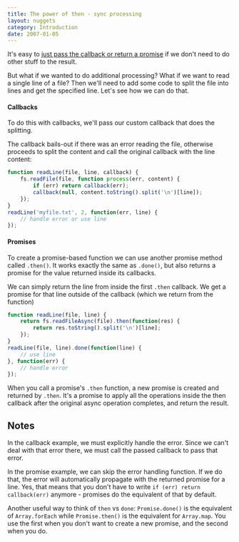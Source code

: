 ```yaml
---
title: The power of then - sync processing
layout: nuggets
category: Introduction
date: 2007-01-05
---
```


It's easy to [just pass the callback or return a promise](02-creating-new-functions.html)
if we don't need to do other stuff to the result. 

But what if we wanted to do additional processing? What if we want to read a 
single line of a file? Then we'll need to add some code to split the file into 
lines and get the specified line. Let's see how we can do that.

#### Callbacks

To do this with callbacks, we'll pass our custom callback that does the 
splitting. 

The callback bails-out if there was an error reading the file,
otherwise proceeds to split the content and call the original callback with 
the line content:

```js
function readLine(file, line, callback) {
	fs.readFile(file, function process(err, content) {
		if (err) return callback(err);
		callback(null, content.toString().split('\n')[line]);
	}); 
}
readLine('myfile.txt', 2, function(err, line) {
	// handle error or use line
});
```

#### Promises

To create a promise-based function we can use another promise method called 
`.then()`. It works exactly the same as `.done()`, but also returns a promise 
for the value returned inside its callbacks. 

We can simply return the line from inside the first `.then` callback. We get a 
promise for that line outside of the callback (which we return from the 
function)

```js
function readLine(file, line) {
	return fs.readFileAsync(file).then(function(res) {
		return res.toString().split('\n')[line];
	});
}
readLine(file, line).done(function(line) {
	// use line
}, function(err) {
	// handle error
});
```

When you call a promise's `.then` function, a new promise is created and returned
by `.then`. It's a promise to apply all the operations inside the then callback
after the original async operation completes, and return the result.

## Notes

In the callback example, we must explicitly handle the error. Since we can't
deal with that error there, we must call the passed callback to pass that error. 

In the promise example, we can skip the error handling function. If we do that,
the error will automatically propagate with the returned promise for a line. 
Yes, that means that you don't have to write `if (err) return callback(err)`
anymore - promises do the equivalent of that by default.

Another useful way to think of `then` vs `done`: `Promise.done()` is the 
equivalent of `Array.forEach` while `Promise.then()` is the equivalent for 
`Array.map`. You use the first when you don't want to create a new promise, and 
the second when you do.
